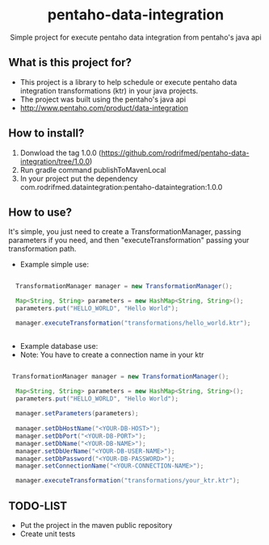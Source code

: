 <p align="center">
  <h1 align="center">pentaho-data-integration</h1>
  <p align="center">Simple project for execute pentaho data integration from pentaho's java api</p>
</p>

## What is this project for?

 - This project is a library to help schedule or execute pentaho data integration transformations (ktr) in your java projects.
 - The project was built using the pentaho's java api
 - http://www.pentaho.com/product/data-integration
 
## How to install?

 1) Donwload the tag 1.0.0 (https://github.com/rodrifmed/pentaho-data-integration/tree/1.0.0)
 2) Run gradle command publishToMavenLocal
 3) In your project put the dependency com.rodrifmed.dataintegration:pentaho-dataintegration:1.0.0

## How to use?

It's simple, you just need to create a TransformationManager, passing parameters if you need, and then "executeTransformation" passing
your transformation path.

- Example simple use:
```java

  TransformationManager manager = new TransformationManager();

  Map<String, String> parameters = new HashMap<String, String>();
  parameters.put("HELLO_WORLD", "Hello World");

  manager.executeTransformation("transformations/hello_world.ktr");
  
```

- Example database use:
- Note: You have to create a connection name in your ktr
```java

 TransformationManager manager = new TransformationManager();

  Map<String, String> parameters = new HashMap<String, String>();
  parameters.put("HELLO_WORLD", "Hello World");
  
  manager.setParameters(parameters);
  
  manager.setDbHostName("<YOUR-DB-HOST>");
  manager.setDbPort("<YOUR-DB-PORT>");
  manager.setDbName("<YOUR-DB-NAME>");
  manager.setDbUerName("<YOUR-DB-USER-NAME>");
  manager.setDbPassword("<YOUR-DB-PASSWORD>");
  manager.setConnectionName("<YOUR-CONNECTION-NAME>");

  manager.executeTransformation("transformations/your_ktr.ktr");

```

## TODO-LIST

 - Put the project in the maven public repository
 - Create unit tests
